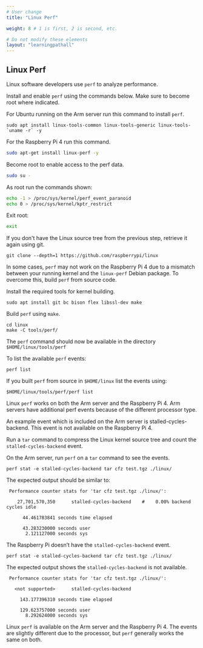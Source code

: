 ```yaml
---
# User change
title: "Linux Perf"

weight: 8 # 1 is first, 2 is second, etc.

# Do not modify these elements
layout: "learningpathall"
---
```


## Linux Perf					

Linux software developers use `perf` to analyze performance. 

Install and enable `perf` using the commands below. Make sure to become root where indicated. 

For Ubuntu running on the Arm server run this command to install `perf`.

```console
sudo apt install linux-tools-common linux-tools-generic linux-tools-`uname -r` -y
```

For the Raspberry Pi 4 run this command.

```bash		
sudo apt-get install linux-perf	-y
```

Become root to enable access to the perf data.

```bash
sudo su -
```

As root run the commands shown:

```bash
echo -1 > /proc/sys/kernel/perf_event_paranoid
echo 0 > /proc/sys/kernel/kptr_restrict
```

Exit root:

```bash
exit
```
					

If you don't have the Linux source tree from the previous step, retrieve it again using git. 

```console
git clone --depth=1 https://github.com/raspberrypi/linux
```

In some cases, `perf` may not work on the Raspberry Pi 4 due to a mismatch between your running kernel and the `linux-perf` Debian package. To overcome this, build `perf` from source code. 

Install the required tools for kernel building. 

```console
sudo apt install git bc bison flex libssl-dev make
```

Build `perf` using `make`.

```console
cd linux
make -C tools/perf/
```

The `perf` command should now be available in the directory `$HOME/linux/tools/perf`

To list the available `perf` events:

```console			
perf list
```
					
If you built `perf` from source in `$HOME/linux` list the events using:

```console
$HOME/linux/tools/perf/perf list
```

Linux `perf` works on both the Arm server and the Raspberry Pi 4. Arm servers have additional perf events because of the different processor type.

An example event which is included on the Arm server is stalled-cycles-backend. This event is not available on the Raspberry Pi 4.

Run a `tar` command to compress the Linux kernel source tree and count the `stalled-cycles-backend` event. 

On the Arm server, run `perf` on a `tar` command to see the events. 

```console
perf stat -e stalled-cycles-backend tar cfz test.tgz ./linux/
```

The expected output should be similar to:

```output
 Performance counter stats for 'tar cfz test.tgz ./linux/':

    27,701,570,350      stalled-cycles-backend    #    0.00% backend cycles idle

      44.461783841 seconds time elapsed

      43.283230000 seconds user
       2.121127000 seconds sys

```
					
The Raspberry Pi doesn’t have the `stalled-cycles-backend` event.

```console
perf stat -e stalled-cycles-backend tar cfz test.tgz ./linux/
```

The expected output shows the `stalled-cycles-backend` is not available.

```output
 Performance counter stats for 'tar cfz test.tgz ./linux/':

   <not supported>      stalled-cycles-backend

     143.177396310 seconds time elapsed

     129.623757000 seconds user
       8.292624000 seconds sys

```			
					
Linux `perf` is available on the Arm server and the Raspberry Pi 4. The events are slightly different due to the processor, but `perf` generally works the same on both. 
